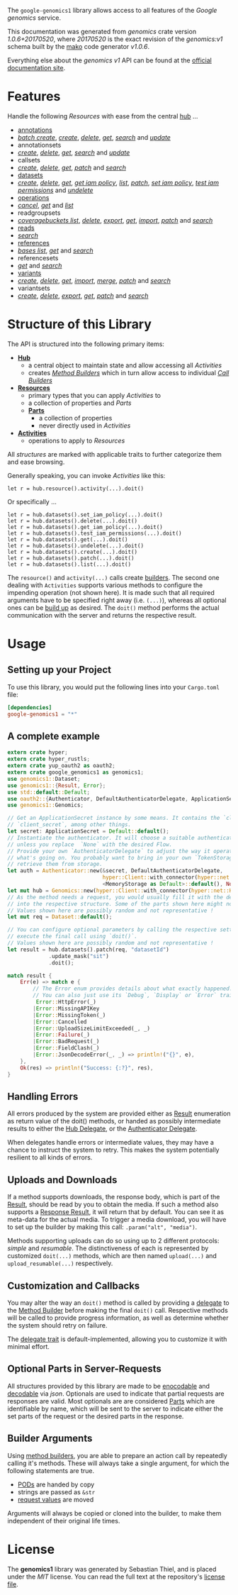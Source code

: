 <!---
DO NOT EDIT !
This file was generated automatically from 'src/mako/api/README.md.mako'
DO NOT EDIT !
-->
The `google-genomics1` library allows access to all features of the *Google genomics* service.

This documentation was generated from *genomics* crate version *1.0.6+20170520*, where *20170520* is the exact revision of the *genomics:v1* schema built by the [mako](http://www.makotemplates.org/) code generator *v1.0.6*.

Everything else about the *genomics* *v1* API can be found at the
[official documentation site](https://cloud.google.com/genomics).
# Features

Handle the following *Resources* with ease from the central [hub](https://docs.rs/google-genomics1/1.0.6+20170520/google_genomics1/struct.Genomics.html) ... 

* [annotations](https://docs.rs/google-genomics1/1.0.6+20170520/google_genomics1/struct.Annotation.html)
 * [*batch create*](https://docs.rs/google-genomics1/1.0.6+20170520/google_genomics1/struct.AnnotationBatchCreateCall.html), [*create*](https://docs.rs/google-genomics1/1.0.6+20170520/google_genomics1/struct.AnnotationCreateCall.html), [*delete*](https://docs.rs/google-genomics1/1.0.6+20170520/google_genomics1/struct.AnnotationDeleteCall.html), [*get*](https://docs.rs/google-genomics1/1.0.6+20170520/google_genomics1/struct.AnnotationGetCall.html), [*search*](https://docs.rs/google-genomics1/1.0.6+20170520/google_genomics1/struct.AnnotationSearchCall.html) and [*update*](https://docs.rs/google-genomics1/1.0.6+20170520/google_genomics1/struct.AnnotationUpdateCall.html)
* annotationsets
 * [*create*](https://docs.rs/google-genomics1/1.0.6+20170520/google_genomics1/struct.AnnotationsetCreateCall.html), [*delete*](https://docs.rs/google-genomics1/1.0.6+20170520/google_genomics1/struct.AnnotationsetDeleteCall.html), [*get*](https://docs.rs/google-genomics1/1.0.6+20170520/google_genomics1/struct.AnnotationsetGetCall.html), [*search*](https://docs.rs/google-genomics1/1.0.6+20170520/google_genomics1/struct.AnnotationsetSearchCall.html) and [*update*](https://docs.rs/google-genomics1/1.0.6+20170520/google_genomics1/struct.AnnotationsetUpdateCall.html)
* callsets
 * [*create*](https://docs.rs/google-genomics1/1.0.6+20170520/google_genomics1/struct.CallsetCreateCall.html), [*delete*](https://docs.rs/google-genomics1/1.0.6+20170520/google_genomics1/struct.CallsetDeleteCall.html), [*get*](https://docs.rs/google-genomics1/1.0.6+20170520/google_genomics1/struct.CallsetGetCall.html), [*patch*](https://docs.rs/google-genomics1/1.0.6+20170520/google_genomics1/struct.CallsetPatchCall.html) and [*search*](https://docs.rs/google-genomics1/1.0.6+20170520/google_genomics1/struct.CallsetSearchCall.html)
* [datasets](https://docs.rs/google-genomics1/1.0.6+20170520/google_genomics1/struct.Dataset.html)
 * [*create*](https://docs.rs/google-genomics1/1.0.6+20170520/google_genomics1/struct.DatasetCreateCall.html), [*delete*](https://docs.rs/google-genomics1/1.0.6+20170520/google_genomics1/struct.DatasetDeleteCall.html), [*get*](https://docs.rs/google-genomics1/1.0.6+20170520/google_genomics1/struct.DatasetGetCall.html), [*get iam policy*](https://docs.rs/google-genomics1/1.0.6+20170520/google_genomics1/struct.DatasetGetIamPolicyCall.html), [*list*](https://docs.rs/google-genomics1/1.0.6+20170520/google_genomics1/struct.DatasetListCall.html), [*patch*](https://docs.rs/google-genomics1/1.0.6+20170520/google_genomics1/struct.DatasetPatchCall.html), [*set iam policy*](https://docs.rs/google-genomics1/1.0.6+20170520/google_genomics1/struct.DatasetSetIamPolicyCall.html), [*test iam permissions*](https://docs.rs/google-genomics1/1.0.6+20170520/google_genomics1/struct.DatasetTestIamPermissionCall.html) and [*undelete*](https://docs.rs/google-genomics1/1.0.6+20170520/google_genomics1/struct.DatasetUndeleteCall.html)
* [operations](https://docs.rs/google-genomics1/1.0.6+20170520/google_genomics1/struct.Operation.html)
 * [*cancel*](https://docs.rs/google-genomics1/1.0.6+20170520/google_genomics1/struct.OperationCancelCall.html), [*get*](https://docs.rs/google-genomics1/1.0.6+20170520/google_genomics1/struct.OperationGetCall.html) and [*list*](https://docs.rs/google-genomics1/1.0.6+20170520/google_genomics1/struct.OperationListCall.html)
* readgroupsets
 * [*coveragebuckets list*](https://docs.rs/google-genomics1/1.0.6+20170520/google_genomics1/struct.ReadgroupsetCoveragebucketListCall.html), [*delete*](https://docs.rs/google-genomics1/1.0.6+20170520/google_genomics1/struct.ReadgroupsetDeleteCall.html), [*export*](https://docs.rs/google-genomics1/1.0.6+20170520/google_genomics1/struct.ReadgroupsetExportCall.html), [*get*](https://docs.rs/google-genomics1/1.0.6+20170520/google_genomics1/struct.ReadgroupsetGetCall.html), [*import*](https://docs.rs/google-genomics1/1.0.6+20170520/google_genomics1/struct.ReadgroupsetImportCall.html), [*patch*](https://docs.rs/google-genomics1/1.0.6+20170520/google_genomics1/struct.ReadgroupsetPatchCall.html) and [*search*](https://docs.rs/google-genomics1/1.0.6+20170520/google_genomics1/struct.ReadgroupsetSearchCall.html)
* [reads](https://docs.rs/google-genomics1/1.0.6+20170520/google_genomics1/struct.Read.html)
 * [*search*](https://docs.rs/google-genomics1/1.0.6+20170520/google_genomics1/struct.ReadSearchCall.html)
* [references](https://docs.rs/google-genomics1/1.0.6+20170520/google_genomics1/struct.Reference.html)
 * [*bases list*](https://docs.rs/google-genomics1/1.0.6+20170520/google_genomics1/struct.ReferenceBaseListCall.html), [*get*](https://docs.rs/google-genomics1/1.0.6+20170520/google_genomics1/struct.ReferenceGetCall.html) and [*search*](https://docs.rs/google-genomics1/1.0.6+20170520/google_genomics1/struct.ReferenceSearchCall.html)
* referencesets
 * [*get*](https://docs.rs/google-genomics1/1.0.6+20170520/google_genomics1/struct.ReferencesetGetCall.html) and [*search*](https://docs.rs/google-genomics1/1.0.6+20170520/google_genomics1/struct.ReferencesetSearchCall.html)
* [variants](https://docs.rs/google-genomics1/1.0.6+20170520/google_genomics1/struct.Variant.html)
 * [*create*](https://docs.rs/google-genomics1/1.0.6+20170520/google_genomics1/struct.VariantCreateCall.html), [*delete*](https://docs.rs/google-genomics1/1.0.6+20170520/google_genomics1/struct.VariantDeleteCall.html), [*get*](https://docs.rs/google-genomics1/1.0.6+20170520/google_genomics1/struct.VariantGetCall.html), [*import*](https://docs.rs/google-genomics1/1.0.6+20170520/google_genomics1/struct.VariantImportCall.html), [*merge*](https://docs.rs/google-genomics1/1.0.6+20170520/google_genomics1/struct.VariantMergeCall.html), [*patch*](https://docs.rs/google-genomics1/1.0.6+20170520/google_genomics1/struct.VariantPatchCall.html) and [*search*](https://docs.rs/google-genomics1/1.0.6+20170520/google_genomics1/struct.VariantSearchCall.html)
* variantsets
 * [*create*](https://docs.rs/google-genomics1/1.0.6+20170520/google_genomics1/struct.VariantsetCreateCall.html), [*delete*](https://docs.rs/google-genomics1/1.0.6+20170520/google_genomics1/struct.VariantsetDeleteCall.html), [*export*](https://docs.rs/google-genomics1/1.0.6+20170520/google_genomics1/struct.VariantsetExportCall.html), [*get*](https://docs.rs/google-genomics1/1.0.6+20170520/google_genomics1/struct.VariantsetGetCall.html), [*patch*](https://docs.rs/google-genomics1/1.0.6+20170520/google_genomics1/struct.VariantsetPatchCall.html) and [*search*](https://docs.rs/google-genomics1/1.0.6+20170520/google_genomics1/struct.VariantsetSearchCall.html)




# Structure of this Library

The API is structured into the following primary items:

* **[Hub](https://docs.rs/google-genomics1/1.0.6+20170520/google_genomics1/struct.Genomics.html)**
    * a central object to maintain state and allow accessing all *Activities*
    * creates [*Method Builders*](https://docs.rs/google-genomics1/1.0.6+20170520/google_genomics1/trait.MethodsBuilder.html) which in turn
      allow access to individual [*Call Builders*](https://docs.rs/google-genomics1/1.0.6+20170520/google_genomics1/trait.CallBuilder.html)
* **[Resources](https://docs.rs/google-genomics1/1.0.6+20170520/google_genomics1/trait.Resource.html)**
    * primary types that you can apply *Activities* to
    * a collection of properties and *Parts*
    * **[Parts](https://docs.rs/google-genomics1/1.0.6+20170520/google_genomics1/trait.Part.html)**
        * a collection of properties
        * never directly used in *Activities*
* **[Activities](https://docs.rs/google-genomics1/1.0.6+20170520/google_genomics1/trait.CallBuilder.html)**
    * operations to apply to *Resources*

All *structures* are marked with applicable traits to further categorize them and ease browsing.

Generally speaking, you can invoke *Activities* like this:

```Rust,ignore
let r = hub.resource().activity(...).doit()
```

Or specifically ...

```ignore
let r = hub.datasets().set_iam_policy(...).doit()
let r = hub.datasets().delete(...).doit()
let r = hub.datasets().get_iam_policy(...).doit()
let r = hub.datasets().test_iam_permissions(...).doit()
let r = hub.datasets().get(...).doit()
let r = hub.datasets().undelete(...).doit()
let r = hub.datasets().create(...).doit()
let r = hub.datasets().patch(...).doit()
let r = hub.datasets().list(...).doit()
```

The `resource()` and `activity(...)` calls create [builders][builder-pattern]. The second one dealing with `Activities` 
supports various methods to configure the impending operation (not shown here). It is made such that all required arguments have to be 
specified right away (i.e. `(...)`), whereas all optional ones can be [build up][builder-pattern] as desired.
The `doit()` method performs the actual communication with the server and returns the respective result.

# Usage

## Setting up your Project

To use this library, you would put the following lines into your `Cargo.toml` file:

```toml
[dependencies]
google-genomics1 = "*"
```

## A complete example

```Rust
extern crate hyper;
extern crate hyper_rustls;
extern crate yup_oauth2 as oauth2;
extern crate google_genomics1 as genomics1;
use genomics1::Dataset;
use genomics1::{Result, Error};
use std::default::Default;
use oauth2::{Authenticator, DefaultAuthenticatorDelegate, ApplicationSecret, MemoryStorage};
use genomics1::Genomics;

// Get an ApplicationSecret instance by some means. It contains the `client_id` and 
// `client_secret`, among other things.
let secret: ApplicationSecret = Default::default();
// Instantiate the authenticator. It will choose a suitable authentication flow for you, 
// unless you replace  `None` with the desired Flow.
// Provide your own `AuthenticatorDelegate` to adjust the way it operates and get feedback about 
// what's going on. You probably want to bring in your own `TokenStorage` to persist tokens and
// retrieve them from storage.
let auth = Authenticator::new(&secret, DefaultAuthenticatorDelegate,
                              hyper::Client::with_connector(hyper::net::HttpsConnector::new(hyper_rustls::TlsClient::new())),
                              <MemoryStorage as Default>::default(), None);
let mut hub = Genomics::new(hyper::Client::with_connector(hyper::net::HttpsConnector::new(hyper_rustls::TlsClient::new())), auth);
// As the method needs a request, you would usually fill it with the desired information
// into the respective structure. Some of the parts shown here might not be applicable !
// Values shown here are possibly random and not representative !
let mut req = Dataset::default();

// You can configure optional parameters by calling the respective setters at will, and
// execute the final call using `doit()`.
// Values shown here are possibly random and not representative !
let result = hub.datasets().patch(req, "datasetId")
             .update_mask("sit")
             .doit();

match result {
    Err(e) => match e {
        // The Error enum provides details about what exactly happened.
        // You can also just use its `Debug`, `Display` or `Error` traits
         Error::HttpError(_)
        |Error::MissingAPIKey
        |Error::MissingToken(_)
        |Error::Cancelled
        |Error::UploadSizeLimitExceeded(_, _)
        |Error::Failure(_)
        |Error::BadRequest(_)
        |Error::FieldClash(_)
        |Error::JsonDecodeError(_, _) => println!("{}", e),
    },
    Ok(res) => println!("Success: {:?}", res),
}

```
## Handling Errors

All errors produced by the system are provided either as [Result](https://docs.rs/google-genomics1/1.0.6+20170520/google_genomics1/enum.Result.html) enumeration as return value of 
the doit() methods, or handed as possibly intermediate results to either the 
[Hub Delegate](https://docs.rs/google-genomics1/1.0.6+20170520/google_genomics1/trait.Delegate.html), or the [Authenticator Delegate](https://docs.rs/yup-oauth2/*/yup_oauth2/trait.AuthenticatorDelegate.html).

When delegates handle errors or intermediate values, they may have a chance to instruct the system to retry. This 
makes the system potentially resilient to all kinds of errors.

## Uploads and Downloads
If a method supports downloads, the response body, which is part of the [Result](https://docs.rs/google-genomics1/1.0.6+20170520/google_genomics1/enum.Result.html), should be
read by you to obtain the media.
If such a method also supports a [Response Result](https://docs.rs/google-genomics1/1.0.6+20170520/google_genomics1/trait.ResponseResult.html), it will return that by default.
You can see it as meta-data for the actual media. To trigger a media download, you will have to set up the builder by making
this call: `.param("alt", "media")`.

Methods supporting uploads can do so using up to 2 different protocols: 
*simple* and *resumable*. The distinctiveness of each is represented by customized 
`doit(...)` methods, which are then named `upload(...)` and `upload_resumable(...)` respectively.

## Customization and Callbacks

You may alter the way an `doit()` method is called by providing a [delegate](https://docs.rs/google-genomics1/1.0.6+20170520/google_genomics1/trait.Delegate.html) to the 
[Method Builder](https://docs.rs/google-genomics1/1.0.6+20170520/google_genomics1/trait.CallBuilder.html) before making the final `doit()` call. 
Respective methods will be called to provide progress information, as well as determine whether the system should 
retry on failure.

The [delegate trait](https://docs.rs/google-genomics1/1.0.6+20170520/google_genomics1/trait.Delegate.html) is default-implemented, allowing you to customize it with minimal effort.

## Optional Parts in Server-Requests

All structures provided by this library are made to be [enocodable](https://docs.rs/google-genomics1/1.0.6+20170520/google_genomics1/trait.RequestValue.html) and 
[decodable](https://docs.rs/google-genomics1/1.0.6+20170520/google_genomics1/trait.ResponseResult.html) via *json*. Optionals are used to indicate that partial requests are responses 
are valid.
Most optionals are are considered [Parts](https://docs.rs/google-genomics1/1.0.6+20170520/google_genomics1/trait.Part.html) which are identifiable by name, which will be sent to 
the server to indicate either the set parts of the request or the desired parts in the response.

## Builder Arguments

Using [method builders](https://docs.rs/google-genomics1/1.0.6+20170520/google_genomics1/trait.CallBuilder.html), you are able to prepare an action call by repeatedly calling it's methods.
These will always take a single argument, for which the following statements are true.

* [PODs][wiki-pod] are handed by copy
* strings are passed as `&str`
* [request values](https://docs.rs/google-genomics1/1.0.6+20170520/google_genomics1/trait.RequestValue.html) are moved

Arguments will always be copied or cloned into the builder, to make them independent of their original life times.

[wiki-pod]: http://en.wikipedia.org/wiki/Plain_old_data_structure
[builder-pattern]: http://en.wikipedia.org/wiki/Builder_pattern
[google-go-api]: https://github.com/google/google-api-go-client

# License
The **genomics1** library was generated by Sebastian Thiel, and is placed 
under the *MIT* license.
You can read the full text at the repository's [license file][repo-license].

[repo-license]: https://github.com/Byron/google-apis-rsblob/master/LICENSE.md
